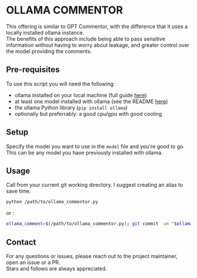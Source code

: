# OLLAMA COMMENTOR

This offering is similar to GPT Commentor, with the difference that it uses a locally installed ollama instance.  
The benefits of this approach include being able to pass sensitive information without having to worry about leakage, and greater control over the model providing the comments.  

## Pre-requisites

To use this script you will need the following:
- ollama installed on your local machine (full guide [here](https://ollama.com/download))
- at least one model installed with ollama (see the README [here](https://github.com/ollama/ollama))
- the ollama Python library (```pip install ollama```)
- optionally but preferrably: a good cpu/gpu with good cooling

## Setup

Specify the model you want to use in the ```model``` file and you're good to go. This can be any model you have previously installed with ollama.  

## Usage

Call from your current git working directory. I suggest creating an alias to save time.

```bash
python /path/to/ollama_commentor.py
```
or :
```bash
ollama_comment=$(/path/to/ollama_commentor.py); git commit -am "$ollama_comment"
```

## Contact

For any questions or issues, please reach out to the project maintainer, open an issue or a PR.  
Stars and follows are always appreciated.
